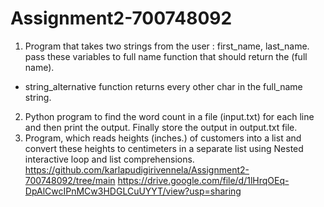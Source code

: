 # Assignment2-700748092
1.  Program that takes two strings from the user : first_name, last_name. pass these variables to full name function that should return the (full name).
- string_alternative function returns every other char in the full_name string.
2. Python program to find the word count in a file (input.txt) for each line and then print the output. Finally store the output in output.txt file.
3. Program, which reads heights (inches.) of customers into a list and convert these heights to centimeters in a separate list using Nested interactive loop and list comprehensions. 
https://github.com/karlapudigirivennela/Assignment2-700748092/tree/main
https://drive.google.com/file/d/1lHrqOEq-DpAlCwcIPnMCw3HDGLCuUYYT/view?usp=sharing
